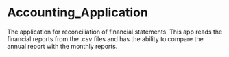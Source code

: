 # Accounting_Application
The application for reconciliation of financial statements.
This app reads the financial reports from the .csv files and has the ability to compare the annual report with the monthly reports.  

